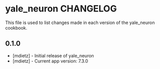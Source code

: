 yale_neuron CHANGELOG
==========================

This file is used to list changes made in each version of the yale_neuron cookbook.

0.1.0
-----
- [mdietz] - Initial release of yale_neuron
- [mdietz] - Current app version: 7.3.0
